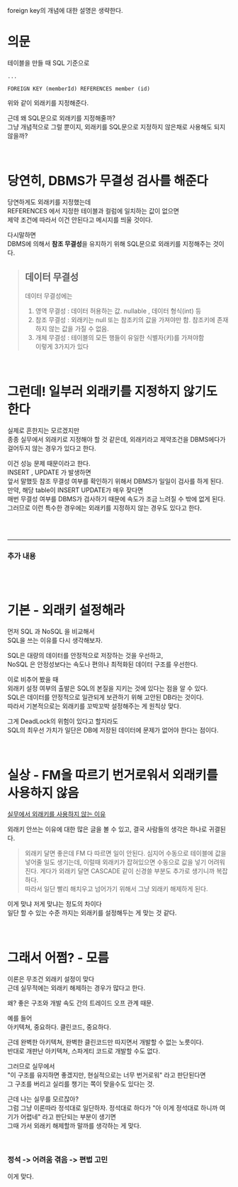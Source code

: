 foreign key의 개념에 대한 설명은 생략한다.  
  
# 의문  
테이블을 만들 때 SQL 기준으로 

```
...

FOREIGN KEY (memberId) REFERENCES member (id)
```

위와 같이 외래키를 지정해준다.  
  
근데 왜 SQL문으로 외래키를 지정해줄까?   
그냥 개념적으로 그럴 뿐이지, 외래키를 SQL문으로 지정하지 않은채로 사용해도 되지 않을까?  
  
<br>  
    
# 당연히, DBMS가 무결성 검사를 해준다  
당연하게도 외래키를 지정했는데   
REFERENCES 에서 지정한 테이블과 컬럼에 일치하는 값이 없으면  
제약 조건에 따라서 이건 안된다고 메시지를 띄울 것이다.  
  
다시말하면  
DBMS에 의해서 **참조 무결성**을 유지하기 위해 SQL문으로 외래키를 지정해주는 것이다.  
  
> ## 데이터 무결성  
> 데이터 무결성에는  
> 1. 영역 무결성 : 데이터 허용하는 값. nullable , 데이터 형식(int) 등  
> 2. 참조 무결성 : 외래키는 null 또는 참조키의 값을 가져야만 함. 참조키에 존재하지 않는 값을 가질 수 없음.   
> 3. 개체 무결성 : 테이블의 모든 행들이 유일한 식별자(키)를 가져야함    
> 이렇게 3가지가 있다  
  
<br>  
  
# 그런데! 일부러 외래키를 지정하지 않기도 한다  
실제로 흔한지는 모르겠지만  
종종 실무에서 외래키로 지정해야 할 것 같은데, 외래키라고 제약조건을 DBMS에다가 걸어두지 않는 경우가 있다고 한다.  
  
이건 성능 문제 때문이라고 한다.  
INSERT , UPDATE 가 발생하면   
앞서 말했듯 참조 무결성 여부를 확인하기 위해서 DBMS가 일일이 검사를 하게 된다.  
만약, 해당 table이 INSERT UPDATE가 매우 잦다면  
매번 무결성 여부를 DBMS가 검사하기 때문에 속도가 조금 느려질 수 밖에 없게 된다.  
그러므로 이런 특수한 경우에는 외래키를 지정하지 않는 경우도 있다고 한다.  

<br><br>  

---

### 추가 내용 

<br><br>  
   
# 기본 - 외래키 설정해라    
     
먼저 SQL 과 NoSQL 을 비교해서       
SQL을 쓰는 이유를 다시 생각해보자.     
    
SQL은 대량의 데이터를 안정적으로 저장하는 것을 우선하고,    
NoSQL 은 안정성보다는 속도나 편의나 최적화된 데이터 구조를 우선한다.    
  
이로 비추어 봤을 때  
외래키 설정 여부의 출발은 SQL의 본질을 지키는 것에 있다는 점을 알 수 있다.    
SQL은 데이터를 안정적으로 일관되게 보관하기 위해 고안된 DB라는 것이다.     
따라서 기본적으로는 외래키를 꼬박꼬박 설정해주는 게 원칙상 맞다.  
  
그게 DeadLock의 위험이 있다고 할지라도  
SQL의 최우선 가치가 일단은 DB에 저장된 데이터에 문제가 없어야 한다는 점이다.  

<br>
  
# 실상 - FM을 따르기 번거로워서 외래키를 사용하지 않음    
  
[실무에서 외래키를 사용하지 않는 이유](https://www.inflearn.com/questions/629396/%EC%8B%A4%EB%AC%B4%EC%97%90%EC%84%9C-%EC%99%B8%EB%9E%98%ED%82%A4%EB%A5%BC-%EC%82%AC%EC%9A%A9%ED%95%98%EC%A7%80-%EC%95%8A%EB%8A%94-%EC%9D%B4%EC%9C%A0%EA%B0%80-%EA%B6%81%EA%B8%88%ED%95%A9%EB%8B%88%EB%8B%A4)  
  
외래키 안쓰는 이유에 대한 많은 글을 볼 수 있고, 결국 사람들의 생각은 하나로 귀결된다.    
  
> 외래키 달면 좋은데
> FM 다 따르면 일이 안된다.
> 심지어 수동으로 테이블에 값을 넣어줄 일도 생기는데, 이럴때 외래키가 잡혀있으면 수동으로 값을 넣기 어려워진다.
> 게다가 외래키 달면 CASCADE 같이 신경쓸 부분도 추가로 생기니까 복잡하다.      
> 따라서 일단 빨리 해치우고 넘어가기 위해서 그냥 외래키 해제하게 된다.  
  
이게 맞냐 저게 맞냐는 정도의 차이다  
일단 할 수 있는 수준 까지는 외래키를 설정해두는 게 맞는 것 같다.  
  
<br>  

# 그래서 어쩜? - 모름  
  
이론은 무조건 외래키 설정이 맞다  
근데 실무적에는 외래키 해제하는 경우가 많다고 한다.    

왜? 좋은 구조와 개발 속도 간의 트레이드 오프 관계 때문.  
   
예를 들어   
아키텍쳐, 중요하다. 클린코드, 중요하다.   
   
근데 완벽한 아키텍쳐, 완벽한 클린코드만 따지면서 개발할 수 없는 노릇이다.  
반대로 개판난 아키텍쳐, 스파게티 코드로 개발할 수도 없다.   

그러므로 실무에서  
"이 구조를 유지하면 좋겠지만, 현실적으로는 너무 번거로워" 라고 판단된다면  
그 구조를 버리고 실리를 챙기는 쪽이 맞을수도 있다는 것.  
  
근데 나는 실무를 모르잖아?  
그럼 그냥 이론따라 정석대로 일단하자. 
정석대로 하다가 "아 이게 정석대로 하니까 여기가 어렵네" 라고 판단되는 부분이 생기면   
그때 가서 외래키 해제할까 말까를 생각하는 게 맞다.  

<br>  
  
### 정석 -> 어려움 겪음 -> 편법 고민  
  
이게 맞다.  
